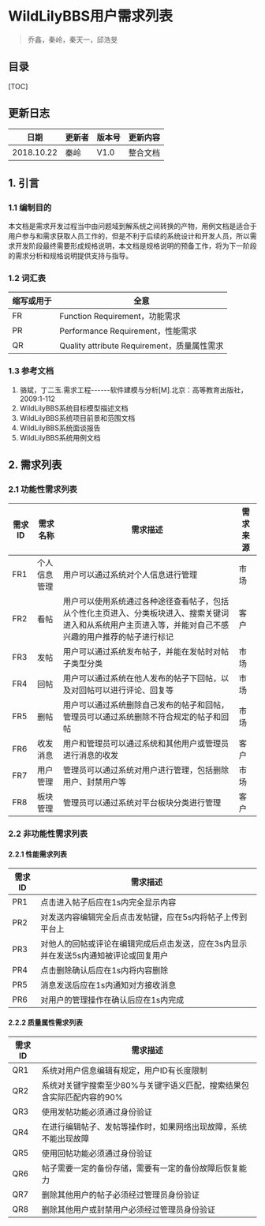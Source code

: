 # WildLilyBBS用户需求列表

> 乔鑫，秦岭，秦天一，邱浩旻

## 目录

[TOC]

## 更新日志

| 日期 | 更新者 | 版本号 | 更新内容 |
| -- | -- | -- | -- |
| 2018.10.22 | 秦岭 | V1.0 | 整合文档 |

## 1. 引言

### 1.1 编制目的

本文档是需求开发过程当中由问题域到解系统之间转换的产物，用例文档是适合于用户参与和需求获取人员工作的，但是不利于后续的系统设计和开发人员，所以需求开发阶段最终需要形成规格说明，本文档是规格说明的预备工作，将为下一阶段的需求分析和规格说明提供支持与指导。

### 1.2 词汇表

| 缩写或用于 | 全意 |
| --- | --- |
| FR | Function Requirement，功能需求 |
| PR | Performance Requirement，性能需求 |
| QR | Quality attribute Requirement，质量属性需求 |

### 1.3 参考文档

1. 骆斌，丁二玉.需求工程------软件建模与分析[M].北京：高等教育出版社，2009:1-112
2. WildLilyBBS系统目标模型描述文档
3. WildLilyBBS系统项目前景和范围文档
4. WildLilyBBS系统面谈报告
5. WildLilyBBS系统用例文档

## 2. 需求列表

### 2.1 功能性需求列表

| 需求ID | 需求名称 | 需求描述 | 需求来源 |
| -- | -- | -- | -- |
| FR1 | 个人信息管理 | 用户可以通过系统对个人信息进行管理 | 市场 |
| FR2 | 看帖 | 用户可以使用系统通过各种途径查看帖子，包括从个性化主页进入、分类板块进入、搜索关键词进入和从系统用户主页进入等，并能对自己不感兴趣的用户推荐的帖子进行标记 | 客户 |
| FR3 | 发帖 | 用户可以通过系统发布帖子，并能在发帖时对帖子类型分类 | 市场 |
| FR4 | 回帖 | 用户可以通过系统在他人发布的帖子下回帖，以及对回帖可以进行评论、回复等 | 市场 |
| FR5 | 删帖 | 用户可以通过系统删除自己发布的帖子和回帖，管理员可以通过系统删除不符合规定的帖子和回帖 | 市场 |
| FR6 | 收发消息 | 用户和管理员可以通过系统和其他用户或管理员进行消息的收发 | 客户 |
| FR7 | 用户管理 | 管理员可以通过系统对用户进行管理，包括删除用户、封禁用户等 | 市场 |
| FR8 | 板块管理 | 管理员可以通过系统对平台板块分类进行管理 | 客户 |

### 2.2 非功能性需求列表

#### 2.2.1 性能需求列表

| 需求ID | 需求描述 |
| -- | -- |
| PR1 | 点击进入帖子后应在1s内完全显示内容 |
| PR2 | 对发送内容编辑完全后点击发帖键，应在5s内将帖子上传到平台上 |
| PR3 | 对他人的回帖或评论在编辑完成后点击发送，应在3s内显示并在发送5s内通知被评论或回复用户 |
| PR4 | 点击删除确认后应在1s内将内容删除 |
| PR5 | 消息发送后应在1s内通知对方接收消息 |
| PR6 | 对用户的管理操作在确认后应在1s内完成 |

#### 2.2.2 质量属性需求列表

| 需求ID | 需求描述 |
| -- | -- |
| QR1 | 系统对用户信息编辑有规定，用户ID有长度限制 |
| QR2 | 系统对关键字搜索至少80%与关键字语义匹配，搜索结果包含实际匹配内容的90% |
| QR3 | 使用发帖功能必须通过身份验证 |
| QR4 | 在进行编辑帖子、发帖等操作时，如果网络出现故障，系统不能出现故障 |
| QR5 | 使用回帖功能必须通过身份验证 |
| QR6 | 帖子需要一定的备份存储，需要有一定的备份故障后恢复能力 |
| QR7 | 删除其他用户的帖子必须经过管理员身份验证 |
| QR8 | 删除其他用户或封禁用户必须经过管理员身份验证 |